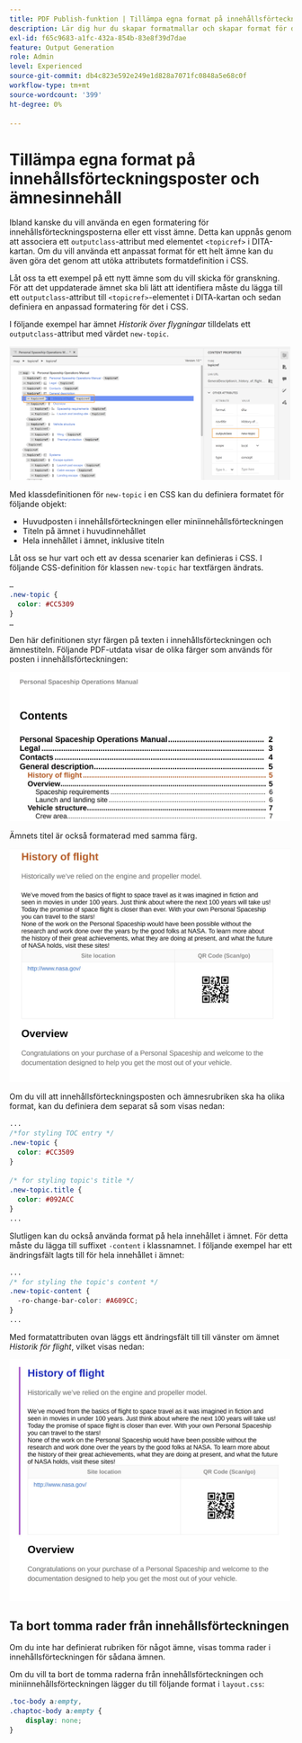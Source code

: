 ```yaml
---
title: PDF Publish-funktion | Tillämpa egna format på innehållsförteckningsposter och ämnesinnehåll
description: Lär dig hur du skapar formatmallar och skapar format för ditt innehåll.
exl-id: f65c9683-a1fc-432a-854b-83e8f39d7dae
feature: Output Generation
role: Admin
level: Experienced
source-git-commit: db4c823e592e249e1d828a7071fc0848a5e68c0f
workflow-type: tm+mt
source-wordcount: '399'
ht-degree: 0%

---
```


# Tillämpa egna format på innehållsförteckningsposter och ämnesinnehåll

Ibland kanske du vill använda en egen formatering för innehållsförteckningsposterna eller ett visst ämne. Detta kan uppnås genom att associera ett `outputclass`-attribut med elementet `<topicref>` i DITA-kartan. Om du vill använda ett anpassat format för ett helt ämne kan du även göra det genom att utöka attributets formatdefinition i CSS.

Låt oss ta ett exempel på ett nytt ämne som du vill skicka för granskning. För att det uppdaterade ämnet ska bli lätt att identifiera måste du lägga till ett `outputclass`-attribut till `<topicref>`-elementet i DITA-kartan och sedan definiera en anpassad formatering för det i CSS.

I följande exempel har ämnet *Historik över flygningar* tilldelats ett `outputclass`-attribut med värdet `new-topic`.

<img src="./assets/new-topic-attribute-in-map.png" width="500">

Med klassdefinitionen för `new-topic` i en CSS kan du definiera formatet för följande objekt:
* Huvudposten i innehållsförteckningen eller miniinnehållsförteckningen
* Titeln på ämnet i huvudinnehållet
* Hela innehållet i ämnet, inklusive titeln

Låt oss se hur vart och ett av dessa scenarier kan definieras i CSS. I följande CSS-definition för klassen `new-topic` har textfärgen ändrats.

```css
…
.new-topic {
  color: #CC5309
}
…
```

Den här definitionen styr färgen på texten i innehållsförteckningen och ämnestiteln. Följande PDF-utdata visar de olika färger som används för posten i innehållsförteckningen:

<img src="./assets/pdf-output-toc-entry.jpg" width="500">

Ämnets titel är också formaterad med samma färg.

<img src="./assets/pdf-output-topic-title.jpg" width="500">

Om du vill att innehållsförteckningsposten och ämnesrubriken ska ha olika format, kan du definiera dem separat så som visas nedan:

```css
...
/*for styling TOC entry */
.new-topic {
  color: #CC3509
}

/* for styling topic's title */
.new-topic.title {
  color: #092ACC
}
...
```

Slutligen kan du också använda format på hela innehållet i ämnet. För detta måste du lägga till suffixet `-content` i klassnamnet. I följande exempel har ett ändringsfält lagts till för hela innehållet i ämnet:

```css
...
/* for styling the topic's content */
.new-topic-content {
  -ro-change-bar-color: #A609CC;
}
...
```

Med formatattributen ovan läggs ett ändringsfält till till vänster om ämnet *Historik för flight*, vilket visas nedan:

<img src="./assets/pdf-output-topic-content.jpg" width="500">

## Ta bort tomma rader från innehållsförteckningen

Om du inte har definierat rubriken för något ämne, visas tomma rader i innehållsförteckningen för sådana ämnen.

Om du vill ta bort de tomma raderna från innehållsförteckningen och miniinnehållsförteckningen lägger du till följande format i `layout.css`:

```css
.toc-body a:empty,
.chaptoc-body a:empty {
    display: none;
} 
```

